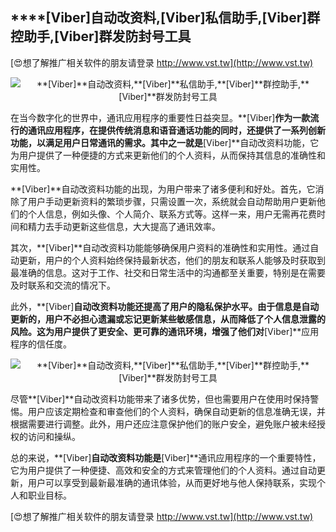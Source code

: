 ## ****[Viber]**自动改资料,**[Viber]**私信助手,**[Viber]**群控助手,**[Viber]**群发防封号工具**

[😍想了解推广相关软件的朋友请登录 http://www.vst.tw](http://www.vst.tw)

 <center><img src="https://vst.tw/MP4/tuiguang/png/5.png" alt="**[Viber]**自动改资料,**[Viber]**私信助手,**[Viber]**群控助手,**[Viber]**群发防封号工具"></center>

在当今数字化的世界中，通讯应用程序的重要性日益突显。**[Viber]**作为一款流行的通讯应用程序，在提供传统消息和语音通话功能的同时，还提供了一系列创新功能，以满足用户日常通讯的需求。其中之一就是**[Viber]**自动改资料功能，它为用户提供了一种便捷的方式来更新他们的个人资料，从而保持其信息的准确性和实用性。

**[Viber]**自动改资料功能的出现，为用户带来了诸多便利和好处。首先，它消除了用户手动更新资料的繁琐步骤，只需设置一次，系统就会自动帮助用户更新他们的个人信息，例如头像、个人简介、联系方式等。这样一来，用户无需再花费时间和精力去手动更新这些信息，大大提高了通讯效率。

其次，**[Viber]**自动改资料功能能够确保用户资料的准确性和实用性。通过自动更新，用户的个人资料始终保持最新状态，他们的朋友和联系人能够及时获取到最准确的信息。这对于工作、社交和日常生活中的沟通都至关重要，特别是在需要及时联系和交流的情况下。

此外，**[Viber]**自动改资料功能还提高了用户的隐私保护水平。由于信息是自动更新的，用户不必担心遗漏或忘记更新某些敏感信息，从而降低了个人信息泄露的风险。这为用户提供了更安全、更可靠的通讯环境，增强了他们对**[Viber]**应用程序的信任度。

 <center><img src="https://vst.tw/MP4/tuiguang/png/8.png" alt="**[Viber]**自动改资料,**[Viber]**私信助手,**[Viber]**群控助手,**[Viber]**群发防封号工具"></center>

尽管**[Viber]**自动改资料功能带来了诸多优势，但也需要用户在使用时保持警惕。用户应该定期检查和审查他们的个人资料，确保自动更新的信息准确无误，并根据需要进行调整。此外，用户还应注意保护他们的账户安全，避免账户被未经授权的访问和操纵。

总的来说，**[Viber]**自动改资料功能是**[Viber]**通讯应用程序的一个重要特性，它为用户提供了一种便捷、高效和安全的方式来管理他们的个人资料。通过自动更新，用户可以享受到最新最准确的通讯体验，从而更好地与他人保持联系，实现个人和职业目标。

[😍想了解推广相关软件的朋友请登录 http://www.vst.tw](http://www.vst.tw)



